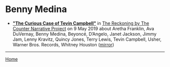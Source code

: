 # Benny Medina

 - [**"The Curious Case of Tevin Campbell"**](https://www.thereckoningmag.com/the-reckoning-blog/the-curious-case-of-tevin-campbell) in [The Reckoning by The Counter Narrative Project](https://www.thereckoningmag.com/) on 9 May 2019 about Aretha Franklin, Ava DuVernay, Benny Medina, Beyoncé, D’Angelo, Janet Jackson, Jimmy Jam, Lenny Kravitz, Quincy Jones, Terry Lewis, Tevin Campbell, Usher, Warner Bros. Records, Whitney Houston ([mirror](https://web.archive.org/web/*/https://www.thereckoningmag.com/the-reckoning-blog/the-curious-case-of-tevin-campbell))

----

[Home](../)
